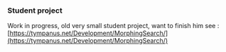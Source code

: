 ### Student project
Work in progress, old very small student project, want to finish him
see : [https://tympanus.net/Development/MorphingSearch/](https://tympanus.net/Development/MorphingSearch/)
